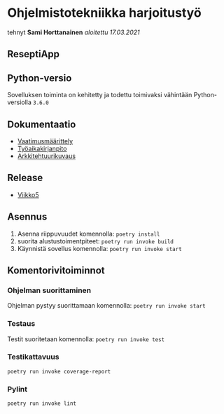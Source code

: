 # Ohjelmistotekniikka harjoitustyö

tehnyt **Sami Horttanainen**
*aloitettu 17.03.2021*

## ReseptiApp

## Python-versio
Sovelluksen toiminta on kehitetty ja todettu toimivaksi vähintään Python-versiolla ```3.6.0 ```
## Dokumentaatio
- [Vaatimusmäärittely](https://github.com/HorttanainenSami/ot-harjoitustyo/blob/master/dokumentit/vaatimusmaarittely.md)
- [Työaikakirjanpito](https://github.com/HorttanainenSami/ot-harjoitustyo/blob/master/dokumentit/tyoaikakirjanpito.md)
- [Arkkitehtuurikuvaus](https://github.com/HorttanainenSami/ot-harjoitustyo/blob/master/dokumentit/arkkitehtuuri.md)

## Release
- [Viikko5](https://github.com/HorttanainenSami/ot-harjoitustyo/releases)
## Asennus
1. Asenna riippuvuudet komennolla:
 ```poetry install```
2. suorita alustustoimentpiteet:
```poetry run invoke build```
3. Käynnistä sovellus komennolla:
```poetry run invoke start```

## Komentorivitoiminnot
### Ohjelman suorittaminen
Ohjelman pystyy suorittamaan komennolla:
```poetry run invoke start```
### Testaus
Testit suoritetaan komennolla:
```poetry run invoke test```
### Testikattavuus
```poetry run invoke coverage-report```
### Pylint
```poetry run invoke lint```
